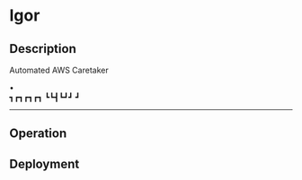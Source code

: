 # Igor

## Description 

Automated AWS Caretaker

•      
┓┏┓┏┓┏┓
┗┗┫┗┛┛ 
  ┛    

---

## Operation

## Deployment
